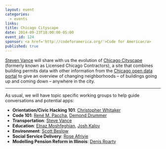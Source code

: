 ```yaml
---
layout: event
categories: 
  - events
links:
title: Chicago Cityscape
date: 2014-09-23T18:00:00-05:00
event_id: 124
sponsor: <a href='http://codeforamerica.org/'>Code for America</a>
published: true
---
```


[Steven Vance](https://twitter.com/stevevance) will share with us the evolution of [Chicago Cityscape](http://www.chicagocityscape.com/) (formerly known as Licensed Chicago Contractors), a site that combines building permits data with other information from the [Chicago open data portal](https://data.cityofchicago.org/) to give an overview of changing neighborhoods – of buildings going up and coming down – anywhere in the city.

---

As usual, we will have topic specific working groups to help guide conversations and potential apps:

* __Orientation/Civic Hacking 101__: [Christopher Whitaker](https://twitter.com/CivicWhitaker)
* __Code 101__: [René M. Paccha](https://github.com/renemarcelo/), [Demond Drummer](https://twitter.com/citizendrummer)
* __Transportation__: [Steve Vance](https://twitter.com/stevevance)
* __Education__: [Elnaz Moshfeghian](https://twitter.com/elnazem), [Josh Kalov](https://twitter.com/shua123)
* __Environment__: [Scott Beslow](https://twitter.com/sbeslow)
* __Social Service Delivery__: [Rose Afriyie](https://twitter.com/RoseSerwah)
* __Modelling Pension Reform in Illinois__: [Denis Roarty](https://www.linkedin.com/pub/denis-roarty/30/b0/394)